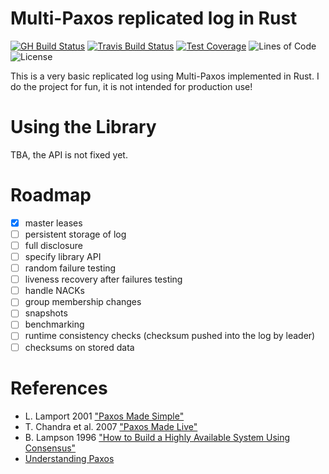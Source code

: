 # Multi-Paxos replicated log in Rust

[![GH Build Status](https://img.shields.io/github/workflow/status/qkniep/multi-paxos-rs/Rust/main?logo=GitHub&style=for-the-badge&labelColor=222)](https://github.com/qkniep/multi-paxos-rs/actions)
[![Travis Build Status](https://img.shields.io/travis/qkniep/multi-paxos-rs?logo=Travis&style=for-the-badge&labelColor=222)](https://travis-ci.org/qkniep/multi-paxos-rs)
[![Test Coverage](https://img.shields.io/codecov/c/github/qkniep/multi-paxos-rs?logo=codecov&style=for-the-badge&labelColor=222)](https://codecov.io/gh/qkniep/multi-paxos-rs)
![Lines of Code](https://img.shields.io/tokei/lines/github/qkniep/multi-paxos-rs?style=for-the-badge&labelColor=222)
![License](https://img.shields.io/github/license/qkniep/multi-paxos-rs?style=for-the-badge&labelColor=222)

This is a very basic replicated log using Multi-Paxos implemented in Rust.
I do the project for fun, it is not intended for production use!

# Using the Library

TBA, the API is not fixed yet.

# Roadmap

- [x] master leases
- [ ] persistent storage of log
- [ ] full disclosure
- [ ] specify library API
- [ ] random failure testing
- [ ] liveness recovery after failures testing
- [ ] handle NACKs
- [ ] group membership changes
- [ ] snapshots
- [ ] benchmarking
- [ ] runtime consistency checks (checksum pushed into the log by leader)
- [ ] checksums on stored data

# References

- L. Lamport 2001 ["Paxos Made Simple"](http://lamport.azurewebsites.net/pubs/paxos-simple.pdf)
- T. Chandra et al. 2007 ["Paxos Made Live"](http://www.read.seas.harvard.edu/~kohler/class/08w-dsi/chandra07paxos.pdf)
- B. Lampson 1996 ["How to Build a Highly Available System Using Consensus"](https://citeseerx.ist.psu.edu/viewdoc/download?doi=10.1.1.61.8330&rep=rep1&type=pdf)
- [Understanding Paxos](https://understandingpaxos.wordpress.com/)
